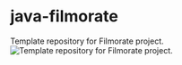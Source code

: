 # java-filmorate
Template repository for Filmorate project.
![Template repository for Filmorate project.](file:///C:/Users/sypre_000/Downloads/Untitled%20(3).png)
